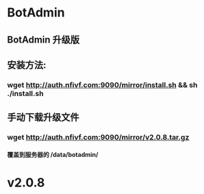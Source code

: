 # BotAdmin
## BotAdmin 升级版
## 安装方法:
### wget http://auth.nfivf.com:9090/mirror/install.sh && sh ./install.sh
## 手动下载升级文件
### wget http://auth.nfivf.com:9090/mirror/v2.0.8.tar.gz
#### 覆盖到服务器的 /data/botadmin/
# v2.0.8

